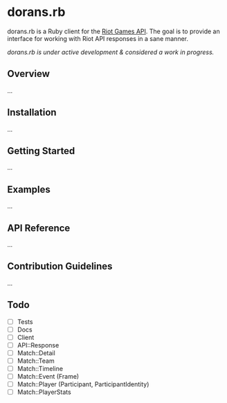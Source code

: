 # dorans.rb

dorans.rb is a Ruby client for the [Riot Games API](https://developer.riotgames.com/). The goal is to provide an interface for working with Riot API responses in a sane manner.

*dorans.rb is under active development & considered a work in progress.*

## Overview

...

## Installation

...

## Getting Started

...

## Examples

...

## API Reference

...

## Contribution Guidelines

...

## Todo

- [ ] Tests
- [ ] Docs
- [ ] Client
- [ ] API::Response
- [ ] Match::Detail
- [ ] Match::Team
- [ ] Match::Timeline
- [ ] Match::Event (Frame)
- [ ] Match::Player (Participant, ParticipantIdentity)
- [ ] Match::PlayerStats
